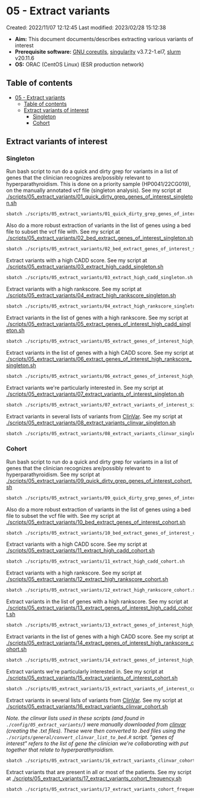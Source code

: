 # 05 - Extract variants

Created: 2022/11/07 12:12:45
Last modified: 2023/02/28 15:12:38

- **Aim:** This document documents/describes extracting various variants of interest
- **Prerequisite software:** [GNU coreutils](https://www.gnu.org/software/coreutils/), [singularity](https://docs.sylabs.io/guides/3.5/user-guide/index.html) v3.7.2-1.el7, [slurm](https://slurm.schedmd.com/overview.html) v20.11.6
- **OS:** ORAC (CentOS Linux) (ESR production network)

## Table of contents

- [05 - Extract variants](#05---extract-variants)
  - [Table of contents](#table-of-contents)
  - [Extract variants of interest](#extract-variants-of-interest)
    - [Singleton](#singleton)
    - [Cohort](#cohort)

## Extract variants of interest

### Singleton

Run bash script to run do a quick and dirty grep for variants in a list of genes that the clinician recognizes are/possibly relevant to hyperparathyroidism. This is done on a priority sample (HP0041/22CG019), on the manually annotated vcf file (singleton analysis). See my script at [./scripts/05_extract_variants/01_quick_dirty_grep_genes_of_interest_singleton.sh](https://github.com/leahkemp/hyperparathyroid_analysis_20221102/blob/main/scripts/05_extract_variants/01_quick_dirty_grep_genes_of_interest_singleton.sh)

```bash
sbatch ./scripts/05_extract_variants/01_quick_dirty_grep_genes_of_interest_singleton.sh
```

Also do a more robust extraction of variants in the list of genes using a bed file to subset the vcf file with. See my script at [./scripts/05_extract_variants/02_bed_extract_genes_of_interest_singleton.sh](https://github.com/leahkemp/hyperparathyroid_analysis_20221102/blob/main/scripts/05_extract_variants/02_bed_extract_genes_of_interest_singleton.sh)

```bash
sbatch ./scripts/05_extract_variants/02_bed_extract_genes_of_interest_singleton.sh
```

Extract variants with a high CADD score. See my script at [./scripts/05_extract_variants/03_extract_high_cadd_singleton.sh](https://github.com/leahkemp/hyperparathyroid_analysis_20221102/blob/main/scripts/05_extract_variants/03_extract_high_cadd_singleton.sh)

```bash
sbatch ./scripts/05_extract_variants/03_extract_high_cadd_singleton.sh
```

Extract variants with a high rankscore. See my script at [./scripts/05_extract_variants/04_extract_high_rankscore_singleton.sh](https://github.com/leahkemp/hyperparathyroid_analysis_20221102/blob/main/scripts/05_extract_variants/04_extract_high_rankscore_singleton.sh)

```bash
sbatch ./scripts/05_extract_variants/04_extract_high_rankscore_singleton.sh
```

Extract variants in the list of genes with a high rankscore. See my script at [./scripts/05_extract_variants/05_extract_genes_of_interest_high_cadd_singleton.sh](https://github.com/leahkemp/hyperparathyroid_analysis_20221102/blob/main/scripts/05_extract_variants/05_extract_genes_of_interest_high_cadd_singleton.sh)

```bash
sbatch ./scripts/05_extract_variants/05_extract_genes_of_interest_high_cadd_singleton.sh
```

Extract variants in the list of genes with a high CADD score. See my script at [./scripts/05_extract_variants/06_extract_genes_of_interest_high_rankscore_singleton.sh](https://github.com/leahkemp/hyperparathyroid_analysis_20221102/blob/main/scripts/05_extract_variants/06_extract_genes_of_interest_high_rankscore_singleton.sh)

```bash
sbatch ./scripts/05_extract_variants/06_extract_genes_of_interest_high_rankscore_singleton.sh
```

Extract variants we're particularly interested in. See my script at [./scripts/05_extract_variants/07_extract_variants_of_interest_singleton.sh](https://github.com/leahkemp/hyperparathyroid_analysis_20221102/blob/main/scripts/05_extract_variants/07_extract_variants_of_interest_singleton.sh)

```bash
sbatch ./scripts/05_extract_variants/07_extract_variants_of_interest_singleton.sh
```

Extract variants in several lists of variants from [ClinVar](https://www.ncbi.nlm.nih.gov/clinvar/). See my script at [./scripts/05_extract_variants/08_extract_variants_clinvar_singleton.sh](https://github.com/leahkemp/hyperparathyroid_analysis_20221102/blob/main/scripts/05_extract_variants/08_extract_variants_clinvar_singleton.sh)

```bash
sbatch ./scripts/05_extract_variants/08_extract_variants_clinvar_singleton.sh
```

### Cohort

Run bash script to run do a quick and dirty grep for variants in a list of genes that the clinician recognizes are/possibly relevant to hyperparathyroidism. See my script at [./scripts/05_extract_variants/09_quick_dirty_grep_genes_of_interest_cohort.sh](https://github.com/leahkemp/hyperparathyroid_analysis_20221102/blob/main/scripts/05_extract_variants/09_quick_dirty_grep_genes_of_interest_cohort.sh)

```bash
sbatch ./scripts/05_extract_variants/09_quick_dirty_grep_genes_of_interest_cohort.sh
```

Also do a more robust extraction of variants in the list of genes using a bed file to subset the vcf file with. See my script at [./scripts/05_extract_variants/10_bed_extract_genes_of_interest_cohort.sh](https://github.com/leahkemp/hyperparathyroid_analysis_20221102/blob/main/scripts/05_extract_variants/10_bed_extract_genes_of_interest_cohort.sh)

```bash
sbatch ./scripts/05_extract_variants/10_bed_extract_genes_of_interest_cohort.sh
```

Extract variants with a high CADD score. See my script at [./scripts/05_extract_variants/11_extract_high_cadd_cohort.sh](https://github.com/leahkemp/hyperparathyroid_analysis_20221102/blob/main/scripts/05_extract_variants/11_extract_high_cadd_cohort.sh)

```bash
sbatch ./scripts/05_extract_variants/11_extract_high_cadd_cohort.sh
```

Extract variants with a high rankscore. See my script at [./scripts/05_extract_variants/12_extract_high_rankscore_cohort.sh](https://github.com/leahkemp/hyperparathyroid_analysis_20221102/blob/main/scripts/05_extract_variants/12_extract_high_rankscore_cohort.sh)

```bash
sbatch ./scripts/05_extract_variants/12_extract_high_rankscore_cohort.sh
```

Extract variants in the list of genes with a high rankscore. See my script at [./scripts/05_extract_variants/13_extract_genes_of_interest_high_cadd_cohort.sh](https://github.com/leahkemp/hyperparathyroid_analysis_20221102/blob/main/scripts/05_extract_variants/13_extract_genes_of_interest_high_cadd_cohort.sh)

```bash
sbatch ./scripts/05_extract_variants/13_extract_genes_of_interest_high_cadd_cohort.sh
```

Extract variants in the list of genes with a high CADD score. See my script at [./scripts/05_extract_variants/14_extract_genes_of_interest_high_rankscore_cohort.sh](https://github.com/leahkemp/hyperparathyroid_analysis_20221102/blob/main/scripts/05_extract_variants/14_extract_genes_of_interest_high_rankscore_cohort.sh)

```bash
sbatch ./scripts/05_extract_variants/14_extract_genes_of_interest_high_rankscore_cohort.sh
```

Extract variants we're particularly interested in. See my script at [./scripts/05_extract_variants/15_extract_variants_of_interest_cohort.sh](https://github.com/leahkemp/hyperparathyroid_analysis_20221102/blob/main/scripts/05_extract_variants/15_extract_variants_of_interest_cohort.sh)

```bash
sbatch ./scripts/05_extract_variants/15_extract_variants_of_interest_cohort.sh
```

Extract variants in several lists of variants from [ClinVar](https://www.ncbi.nlm.nih.gov/clinvar/). See my script at [./scripts/05_extract_variants/16_extract_variants_clinvar_cohort.sh](https://github.com/leahkemp/hyperparathyroid_analysis_20221102/blob/main/scripts/05_extract_variants/16_extract_variants_clinvar_cohort.sh)

*Note. the clinvar lists used in these scripts (and found in `./config/05_extract_variants/`) were manually downloaded from [clinvar](https://www.ncbi.nlm.nih.gov/clinvar/) (creating the .txt files). These were then converted to .bed files using the `./scripts/general/convert_clinvar_list_to_bed.R` script. "genes of interest" refers to the list of gene the clinician we're collaborating with put together that relate to hyperparathyroidism.*

```bash
sbatch ./scripts/05_extract_variants/16_extract_variants_clinvar_cohort.sh
```

Extract variants that are present in all or most of the patients. See my script at [./scripts/05_extract_variants/17_extract_variants_cohort_frequency.sh](https://github.com/leahkemp/hyperparathyroid_analysis_20221102/blob/main/scripts/05_extract_variants/17_extract_variants_cohort_frequency.sh)

```bash
sbatch ./scripts/05_extract_variants/17_extract_variants_cohort_frequency.sh
```
